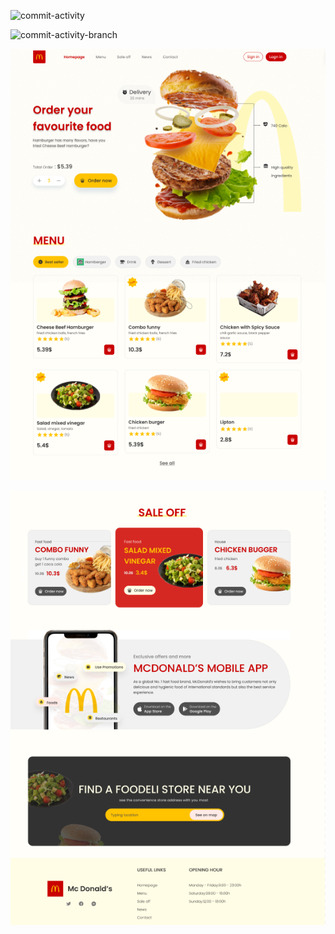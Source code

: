 ![commit-activity](https://img.shields.io/github/commit-activity/w/sorahiatieh/food-Delivery)

![commit-activity-branch](https://img.shields.io/github/commit-activity/t/sorahiatieh/food-Delivery/main)

![final](./assets/img/final.png)

![final2](./assets/img/final2.png)

